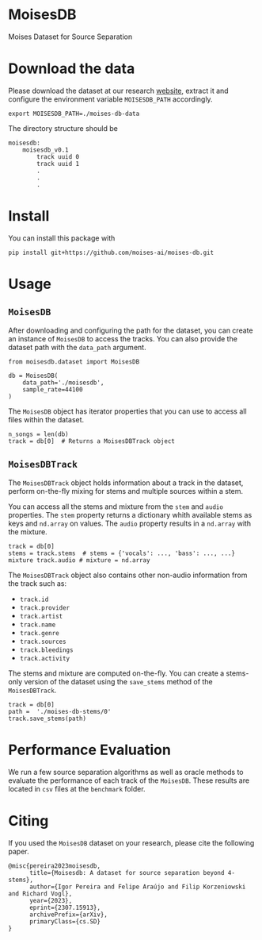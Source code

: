 # MoisesDB
Moises Dataset for Source Separation

# Download the data

Please download the dataset at our research [website](https://developer.moises.ai/research), extract it and configure the environment variable `MOISESDB_PATH` accordingly.

```
export MOISESDB_PATH=./moises-db-data
```

The directory structure should be

```
moisesdb:
    moisesdb_v0.1
        track uuid 0
        track uuid 1
        .
        .
        .
```

# Install

You can install this package with

```
pip install git+https://github.com/moises-ai/moises-db.git
```

# Usage

## `MoisesDB`

After downloading and configuring the path for the dataset, you can create an instance of `MoisesDB` to access the tracks. You can also provide the dataset path with the `data_path` argument.

```
from moisesdb.dataset import MoisesDB

db = MoisesDB(
    data_path='./moisesdb',
    sample_rate=44100
)
```

The `MoisesDB` object has iterator properties that you can use to access all files within the dataset.

```
n_songs = len(db)
track = db[0]  # Returns a MoisesDBTrack object
```

## `MoisesDBTrack`

The `MoisesDBTrack` object holds information about a track in the dataset, perform on-the-fly mixing for stems and multiple sources within a stem.

You can access all the stems and mixture from the `stem` and `audio` properties. The `stem` property returns a dictionary whith available stems as keys and `nd.array` on values. The `audio` property results in a `nd.array` with the mixture.

```
track = db[0]
stems = track.stems  # stems = {'vocals': ..., 'bass': ..., ...}
mixture track.audio # mixture = nd.array
```

The `MoisesDBTrack` object also contains other non-audio information from the track such as:
- `track.id`
- `track.provider`
- `track.artist`
- `track.name`
- `track.genre`
- `track.sources`
- `track.bleedings`
- `track.activity`

The stems and mixture are computed on-the-fly. You can create a stems-only version of the dataset using the `save_stems` method of the `MoisesDBTrack`.

```
track = db[0]
path =  './moises-db-stems/0'
track.save_stems(path)
```

# Performance Evaluation

We run a few source separation algorithms as well as oracle methods to evaluate the performance of each track of the `MoisesDB`. These results are located in `csv` files at the `benchmark` folder.

# Citing

If you used the `MoisesDB` dataset on your research, please cite the following paper.

```
@misc{pereira2023moisesdb,
      title={Moisesdb: A dataset for source separation beyond 4-stems}, 
      author={Igor Pereira and Felipe Araújo and Filip Korzeniowski and Richard Vogl},
      year={2023},
      eprint={2307.15913},
      archivePrefix={arXiv},
      primaryClass={cs.SD}
}
```

